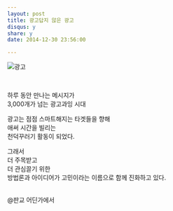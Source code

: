 ```yaml
---
layout: post
title: 광고답지 않은 광고
disqus: y
share: y
date: 2014-12-30 23:56:00

---
```



![광고](http://beatshon.github.com/images/jim.png)


</br>

하루 동안 만나는 메시지가</br> 
3,000개가 넘는 광고과잉 시대</br>

광고는 점점 스마트해지는 타겟들을 향해</br>
애써 시간을 빌리는</br>
천덕꾸러기 활동이 되었다.</br>

그래서 </br>
더 주목받고<br>
더 관심끌기 위한<br>
방법론과 아이디어가 고민이라는 이름으로 함께 진화하고 있다.<br>
</br>  

@판교 어딘가에서